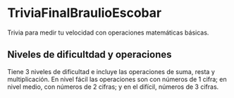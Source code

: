 # TriviaFinalBraulioEscobar
Trivia para medir tu velocidad con operaciones matemáticas básicas.
## Niveles de dificultdad y operaciones
Tiene 3 niveles de dificultad e incluye las operaciones de suma, resta y multiplicación. En nivel fácil las operaciones son con números de 1 cifra; en nivel medio, con números de 2 cifras; y en el difícil, números de 3 cifras.
